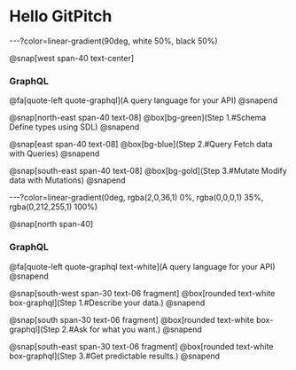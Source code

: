 # Hello GitPitch

---?color=linear-gradient(90deg, white 50%, black 50%)

@snap[west span-40 text-center]

### GraphQL
@fa[quote-left quote-graphql](A query language for your API)
@snapend

@snap[north-east span-40 text-08]
@box[bg-green](Step 1.#Schema Define types using SDL)
@snapend

@snap[east span-40 text-08]
@box[bg-blue](Step 2.#Query Fetch data with Queries)
@snapend

@snap[south-east span-40 text-08]
@box[bg-gold](Step 3.#Mutate Modify data with Mutations)
@snapend

---?color=linear-gradient(0deg, rgba(2,0,36,1) 0%, rgba(0,0,0,1) 35%, rgba(0,212,255,1) 100%)

@snap[north span-40]

### GraphQL
@fa[quote-left quote-graphql text-white](A query language for your API)
@snapend

@snap[south-west span-30 text-06 fragment]
@box[rounded text-white box-graphql](Step 1.#Describe your data.)
@snapend

@snap[south span-30 text-06 fragment]
@box[rounded text-white box-graphql](Step 2.#Ask for what you want.)
@snapend

@snap[south-east span-30 text-06 fragment]
@box[rounded text-white box-graphql](Step 3.#Get predictable results.)
@snapend

